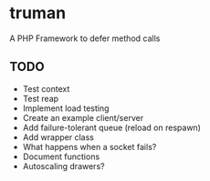truman
======

A PHP Framework to defer method calls

TODO
----
- Test context
- Test reap
- Implement load testing
- Create an example client/server
- Add failure-tolerant queue (reload on respawn)
- Add wrapper class
- What happens when a socket fails?
- Document functions
- Autoscaling drawers?